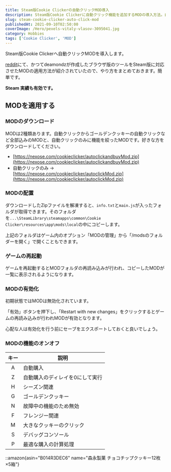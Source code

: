 ```yaml
---
title: Steam版Cookie Clickerの自動クリックMOD導入
description: Steam版Cookie Clickerに自動クリック機能を追加するMODの導入方法。自動購入、ゴールデンクッキー自動クリックなどの機能付きMODの設定手順とキー操作一覧を解説。
slug: steam-cookie-clicker-auto-click-mod
publishedAt: 2021-09-10T02:50:00
coverImage: /Hero/pexels-vitaly-vlasov-3095041.jpg
category: Hobbies
tags: ['Cookie Clicker', 'MOD']
---
```


Steam版Cookie Clickerへ自動クリックMODを導入します。

[reddit](https://www.reddit.com/r/CookieClicker/comments/pgnb4k/steam_auto_click_and_buy_mod/)にて、かつてdeamondzが作成したブラウザ版のツールをSteam版に対応させたMODの適用方法が紹介されていたので、やり方をまとめておきます。簡単です。

**Steam 実績も有効です。**

## MODを適用する

### MODのダウンロード

MODは2種類あります。自動クリックからゴールデンクッキーの自動クリックなど全部込みのMODと、自動クリックのみに機能を絞ったMODです。好きな方をダウンロードしてください。

- [https://nexose.com/cookieclicker/autoclickandbuyMod.zip](https://nexose.com/cookieclicker/autoclickandbuyMod.zip)
- 自動クリックのみ -> [https://nexose.com/cookieclicker/autoclickMod.zip](https://nexose.com/cookieclicker/autoclickMod.zip)

### MODの配置

ダウンロードしたZipファイルを解凍すると、`info.txt`と`main.js`が入ったフォルダが取得できます。そのフォルダを`...\SteamLibrary\steamapps\common\Cookie Clicker\resources\app\mods\local`の中にコピーします。

上記のフォルダはゲーム内のオプション「MODの管理」から「/modsのフォルダーを開く」で開くこともできます。

### ゲームの再起動

ゲームを再起動するとMODフォルダの再読み込みが行われ、コピーしたMODが一覧に表示されるようになります。

### MODの有効化

初期状態ではMODは無効化されています。

「有効」ボタンを押下し、「Restart with new changes」をクリックするとゲームの再読み込みが行われMODが有効となります。

心配な人は有効化を行う前にセーブをエクスポートしておくと良いでしょう。

### MODの機能のオンオフ

| キー | 説明                            |
| :--: | ------------------------------- |
|  A   | 自動購入                        |
|  Z   | 自動購入のディレイを0にして実行 |
|  H   | シーズン関連                    |
|  G   | ゴールデンクッキー              |
|  N   | 故障中の機能のため無効          |
|  F   | フレンジー関連                  |
|  M   | 大きなクッキーのクリック        |
|  S   | デバッグコンソール              |
|  P   | 最適な購入の計算処理            |

::amazon{asin="B014R3DEC6" name="森永製菓 チョコチップクッキー12枚×5箱"}
